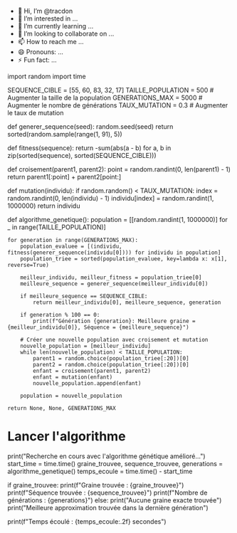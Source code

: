 - 👋 Hi, I’m @tracdon
- 👀 I’m interested in ...
- 🌱 I’m currently learning ...
- 💞️ I’m looking to collaborate on ...
- 📫 How to reach me ...
- 😄 Pronouns: ...
- ⚡ Fun fact: ...

<!---
tracdon/tracdon is a ✨ special ✨ repository because its `README.md` (this file) appears on your GitHub profile.
You can click the Preview link to take a look at your changes.
--->
import random
import time

SEQUENCE_CIBLE = [55, 60, 83, 32, 17]
TAILLE_POPULATION = 500  # Augmenter la taille de la population
GENERATIONS_MAX = 5000  # Augmenter le nombre de générations
TAUX_MUTATION = 0.3  # Augmenter le taux de mutation

def generer_sequence(seed):
    random.seed(seed)
    return sorted(random.sample(range(1, 91), 5))

def fitness(sequence):
    return -sum(abs(a - b) for a, b in zip(sorted(sequence), sorted(SEQUENCE_CIBLE)))

def croisement(parent1, parent2):
    point = random.randint(0, len(parent1) - 1)
    return parent1[:point] + parent2[point:]

def mutation(individu):
    if random.random() < TAUX_MUTATION:
        index = random.randint(0, len(individu) - 1)
        individu[index] = random.randint(1, 1000000)
    return individu

def algorithme_genetique():
    population = [[random.randint(1, 1000000)] for _ in range(TAILLE_POPULATION)]
    
    for generation in range(GENERATIONS_MAX):
        population_evaluee = [(individu, fitness(generer_sequence(individu[0]))) for individu in population]
        population_triee = sorted(population_evaluee, key=lambda x: x[1], reverse=True)
        
        meilleur_individu, meilleur_fitness = population_triee[0]
        meilleure_sequence = generer_sequence(meilleur_individu[0])
        
        if meilleure_sequence == SEQUENCE_CIBLE:
            return meilleur_individu[0], meilleure_sequence, generation
        
        if generation % 100 == 0:
            print(f"Génération {generation}: Meilleure graine = {meilleur_individu[0]}, Séquence = {meilleure_sequence}")
        
        # Créer une nouvelle population avec croisement et mutation
        nouvelle_population = [meilleur_individu]
        while len(nouvelle_population) < TAILLE_POPULATION:
            parent1 = random.choice(population_triee[:20])[0]
            parent2 = random.choice(population_triee[:20])[0]
            enfant = croisement(parent1, parent2)
            enfant = mutation(enfant)
            nouvelle_population.append(enfant)
        
        population = nouvelle_population
    
    return None, None, GENERATIONS_MAX

# Lancer l'algorithme
print("Recherche en cours avec l'algorithme génétique amélioré...")
start_time = time.time()
graine_trouvee, sequence_trouvee, generations = algorithme_genetique()
temps_ecoule = time.time() - start_time

if graine_trouvee:
    print(f"Graine trouvée : {graine_trouvee}")
    print(f"Séquence trouvée : {sequence_trouvee}")
    print(f"Nombre de générations : {generations}")
else:
    print("Aucune graine exacte trouvée")
    print("Meilleure approximation trouvée dans la dernière génération")

print(f"Temps écoulé : {temps_ecoule:.2f} secondes")

